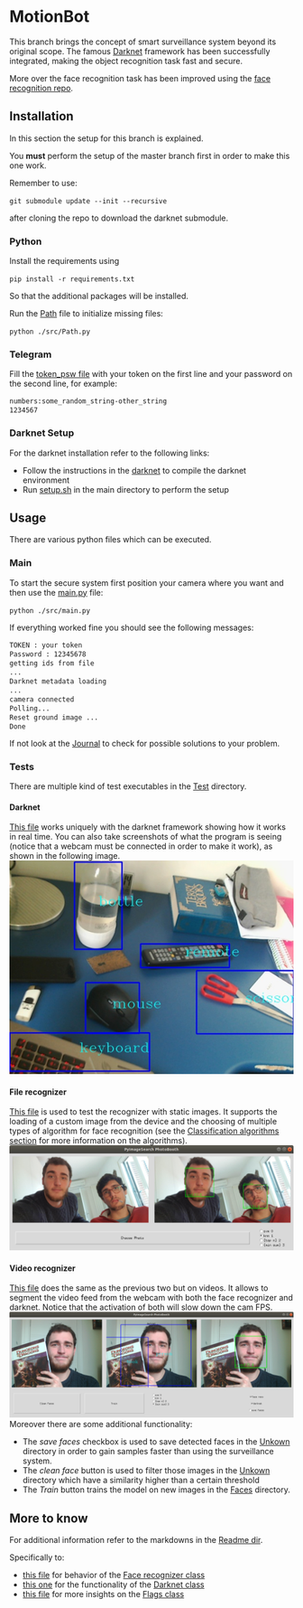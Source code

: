 # MotionBot

This branch brings the concept of smart surveillance system beyond its
original scope. The famous [Darknet](https://pjreddie.com/darknet/)
framework has been successfully integrated, making the object
recognition task fast and secure.
 
More over the face recognition task has been improved using the
[face recognition repo](https://github.com/ageitgey/face_recognition).

## Installation
In this section the setup for this branch is explained.
 
You **must** perform the setup of the master branch first in order to
make this one work.

Remember to use:
 
 `git submodule update --init --recursive`
 
 after cloning the repo to download the darknet submodule.



### Python 
Install the requirements using
 
`pip install -r requirements.txt`
  
So that the additional packages will be installed. 

Run the [Path](./src/Path.py) file to initialize missing files:
 
`python ./src/Path.py`

### Telegram 
Fill the [token_psw file](./Resources/token_psw.txt) with your token on the first line and your password on the 
second line, for example:
```
numbers:some_random_string-other_string
1234567
```

### Darknet Setup
For the darknet installation refer to the following links:
- Follow the instructions in the [darknet](https://pjreddie.com/darknet/install/) to compile the darknet environment
- Run [setup.sh](./setup.sh) in the main directory to perform the setup


## Usage

There are various python files which can be executed.

### Main 

To start the secure system first position your camera where you want and
then use the [main.py](./src/main.py) file:
 
 `python ./src/main.py`


If everything worked fine you should see the following messages:
```
TOKEN : your token
Password : 12345678
getting ids from file
...
Darknet metadata loading
...
camera connected
Polling...
Reset ground image ...
Done
```
If not look at the [Journal](./Journals/Journal_Darknet.md) to check for possible solutions to your problem.

### Tests
There are multiple kind of test executables in the [Test](./src/Tests) directory.

#### Darknet 

[This file](./src/Tests/darknet_test.py) works uniquely with the darknet framework showing how it works in
real time. You can also take screenshots of what the program is seeing (notice that a webcam must be
connected in order to make it work), as shown in the following image.
![Darknet example](./Readme/images/darknet_test.jpg)

#### File recognizer
[This file](./Readme/images/file_recognizer_test.py) is used to test the
recognizer with static images. It supports the loading of a custom image
from the device and the choosing of multiple types of algorithm for face
recognition (see the
[Classification algorithms section](Readme/face_recognizer.md) for more
information on the algorithms).
![Photo example](./Readme/images/photo_reco.png)


#### Video recognizer
[This file](./src/Tests/video_recognizer_test.py) does the same as the
previous two but on videos. It allows to segment the video feed from the
webcam with both the face recognizer and darknet. Notice that the
activation of both will slow down the cam FPS.
![Video example](./Readme/images/video_reco.png) Moreover there are some additional
functionality:
- The *save faces* checkbox is used to save detected faces in the [Unkown](./Faces/Unknown) directory in order to gain 
samples faster than using the surveillance system.
- The *clean face* button is used to filter those images in the [Unkown](./Faces/Unknown) directory which have a similarity higher than a 
certain threshold
- The *Train* button trains the model on new images in the [Faces](./Faces) directory. 


## More to know
For additional information refer to the markdowns in the
[Readme dir](Readme/). 

Specifically to: 
- [this file](Readme/face_recognizer.md) for behavior
of the [Face recognizer class](src/Classes/Face_recognizer.py)
- [this one](Readme/darknet.md) for the functionality of the
  [Darknet class](src/Classes/Darknet.py)
- [this file](Readme/flags.md) for more insights on the
  [Flags class](src/Classes/Flags.py)